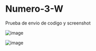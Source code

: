 # Numero-3-W
Prueba de envio de codigo y screenshot

![image](https://github.com/user-attachments/assets/13933c62-780a-47e8-b3ed-a59b8d521bc5)

![image](https://github.com/user-attachments/assets/7b1a569e-39f6-41ae-8666-41715b2182c3)
